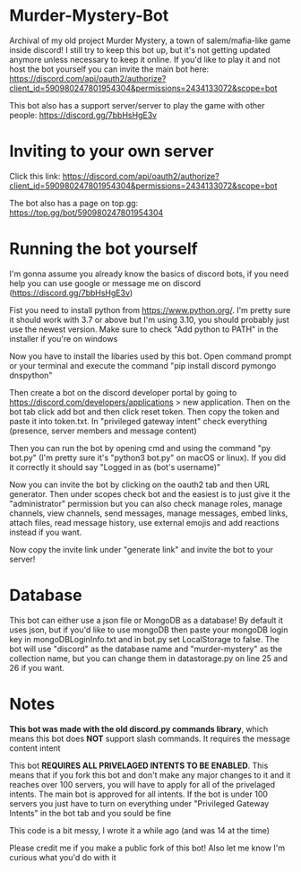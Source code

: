 # Murder-Mystery-Bot
Archival of my old project Murder Mystery, a town of salem/mafia-like game inside discord! I still try to keep this bot up, but it's not getting updated anymore unless necessary to keep it online. If you'd like to play it and not host the bot yourself you can invite the main bot here: https://discord.com/api/oauth2/authorize?client_id=590980247801954304&permissions=2434133072&scope=bot

This bot also has a support server/server to play the game with other people: https://discord.gg/7bbHsHgE3v

# Inviting to your own server
Click this link: https://discord.com/api/oauth2/authorize?client_id=590980247801954304&permissions=2434133072&scope=bot

The bot also has a page on top.gg: https://top.gg/bot/590980247801954304

# Running the bot yourself
I'm gonna assume you already know the basics of discord bots, if you need help you can use google or message me on discord (https://discord.gg/7bbHsHgE3v)

Fist you need to install python from https://www.python.org/. I'm pretty sure it should work with 3.7 or above but I'm using 3.10, you should probably just use the newest version. Make sure to check "Add python to PATH" in the installer if you're on windows

Now you have to install the libaries used by this bot. Open command prompt or your terminal and execute the command "pip install discord pymongo dnspython"

Then create a bot on the discord developer portal by going to https://discord.com/developers/applications > new application. Then on the bot tab click add bot and then click reset token. Then copy the token and paste it into token.txt. In "privileged gateway intent" check everything (presence, server members and message content)

Then you can run the bot by opening cmd and using the command "py bot.py" (I'm pretty sure it's "python3 bot.py" on macOS or linux). If you did it correctly it should say "Logged in as (bot's username)"

Now you can invite the bot by clicking on the oauth2 tab and then URL generator. Then under scopes check bot and the easiest is to just give it the "administrator" permission but you can also check manage roles, manage channels, view channels, send messages, manage messages, embed links, attach files, read message history, use external emojis and add reactions instead if you want.

Now copy the invite link under "generate link" and invite the bot to your server!


# Database
This bot can either use a json file or MongoDB as a database! By default it uses json, but if you'd like to use mongoDB then paste your mongoDB login key in mongoDBLoginInfo.txt and in bot.py set LocalStorage to false. The bot will use "discord" as the database name and "murder-mystery" as the collection name, but you can change them in datastorage.py on line 25 and 26 if you want.

# Notes
**This bot was made with the old discord.py commands library**, which means this bot does **NOT** support slash commands. It requires the message content intent

This bot **REQUIRES ALL PRIVELAGED INTENTS TO BE ENABLED**. This means that if you fork this bot and don't make any major changes to it and it reaches over 100 servers, you will have to apply for all of the privelaged intents. The main bot is approved for all intents. If the bot is under 100 servers you just have to turn on everything under "Privileged Gateway Intents" in the bot tab and you sould be fine

This code is a bit messy, I wrote it a while ago (and was 14 at the time)

Please credit me if you make a public fork of this bot! Also let me know I'm curious what you'd do with it

